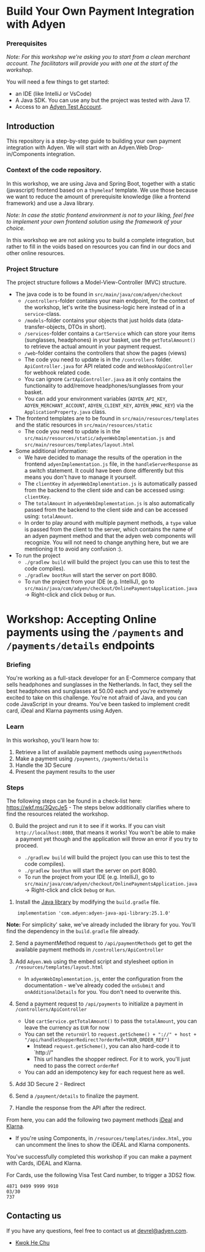 # Build Your Own Payment Integration with Adyen

### Prerequisites

_Note: For this workshop we're asking you to start from a clean merchant account. The facilitators will provide you with one at the start of the workshop._

You will need a few things to get started:

* an IDE (like IntelliJ or VsCode)
* A Java SDK. You can use any but the project was tested with Java 17.
* Access to an [Adyen Test Account](https://www.adyen.com/signup).

## Introduction

This repository is a step-by-step guide to building your own payment integration with Adyen. We will start with an Adyen.Web Drop-in/Components integration.


### Context of the code repository.

In this workshop, we are using Java and Spring Boot, together with a static (javascript) frontend based on a `thymeleaf` template.
We use those because we want to reduce the amount of prerequisite knowledge (like a frontend framework) and use a Java library.

_Note: In case the static frontend environment is not to your liking, feel free to implement your own frontend solution using the framework of your choice._

In this workshop we are not asking you to build a complete integration, but rather to fill in the voids based on resources you can find in our docs and other online resources.

### Project Structure
The project structure follows a Model-View-Controller (MVC) structure.

* The java code is to be found in `src/main/java/com/adyen/checkout`
  * `/controllers`-folder contains your main endpoint, for the context of the workshop, let's write the business-logic here instead of in a `service`-class.
  * `/models`-folder contains your objects that just holds data (data-transfer-objects, DTOs in short).
  * `/services`-folder contains a `CartService` which can store your items (sunglasses, headphones) in your basket, use the `getTotalAmount()` to retrieve the actual amount in your payment request.
  * `/web`-folder contains the controllers that show the pages (views)
  * The code you need to update is in the `/controllers` folder. `ApiController.java` for API related code and `WebhookApiController` for webhook related code.
  * You can ignore `CartApiController.java` as it only contains the functionality to add/remove headphones/sunglasses from your basket.
  * You can add your environment variables (`ADYEN_API_KEY`, `ADYEN_MERCHANT_ACCOUNT`, `ADYEN_CLIENT_KEY`, `ADYEN_HMAC_KEY`) via the `ApplicationProperty.java` class.
* The frontend templates are to be found in `src/main/resources/templates` and the static resources in `src/main/resources/static`
  * The code you need to update is in the `src/main/resources/static/adyenWebImplementation.js` and `src/main/resources/templates/layout.html`
* Some additional information: 
  * We have decided to manage the results of the operation in the frontend `adyenImplementation.js` file, in the `handleServerResponse` as a switch statement. It could have been done differently but this means you don't have to manage it yourself.
  * The `clientKey` in `adyenWebImplementation.js` is automatically passed from the backend to the client side and can be accessed using: `clientKey`.
  * The `totalAmount` in `adyenWebImplementation.js` is also automatically passed from the backend to the client side and can be accessed using: `totalAmount`.
  * In order to play around with multiple payment methods, a `type` value is passed from the client to the server, which contains the name of an adyen payment method and that the adyen web components will recognize. You will not need to change anything here, but we are mentioning it to avoid any confusion :).
* To run the project
  * `./gradlew build` will build the project (you can use this to test the code compiles).
  * `./gradlew bootRun` will start the server on port 8080.
  * To run the project from your IDE (e.g. IntelliJ), go to `src/main/java/com/adyen/checkout/OnlinePaymentsApplication.java` -> Right-click and click `Debug` or `Run`.




# Workshop: Accepting Online payments using the `/payments` and `/payments/details` endpoints

### Briefing

You're working as a full-stack developer for an E-Commerce company that sells headphones and sunglasses in the Netherlands.
In fact, they sell the best headphones and sunglasses at 50.00 each and you're extremely excited to take on this challenge.
You're not afraid of Java, and you can code JavaScript in your dreams. You've been tasked to implement credit card, iDeal and Klarna payments using Adyen.


### Learn

In this workshop, you'll learn how to:
1. Retrieve a list of available payment methods using `paymentMethods`
2. Make a payment using `/payments`, `/payments/details`
3. Handle the 3D Secure
4. Present the payment results to the user


### Steps

The following steps can be found in a check-list here: https://wkf.ms/3QvcJe5 - The steps below additionally clarifies where to find the resources related the workshop.

0. Build the project and run it to see if it works. If you can visit `http://localhost:8080`, that means it works! You won't be able to make a payment yet though and the application will throw an error if you try to proceed.
     * `./gradlew build` will build the project (you can use this to test the code compiles).
     * `./gradlew bootRun` will start the server on port 8080.
     * To run the project from your IDE (e.g. IntelliJ), go to `src/main/java/com/adyen/checkout/OnlinePaymentsApplication.java` -> Right-click and click `Debug` or `Run`.

1. Install the [Java library](https://github.com/Adyen/adyen-java-api-library) by modifying the `build.gradle` file.

```
	implementation 'com.adyen:adyen-java-api-library:25.1.0'
```

**Note:** For simplicity' sake, we've already included the library for you. You'll find the dependency in the `build.gradle` file already.

2. Send a paymentMethod request to `/api/paymentMethods` get to get the available payment methods in `/controllers/ApiController`

3. Add `Adyen.Web` using the embed script and stylesheet option in `/resources/templates/layout.html`
   * In `adyenWebImplementation.js`, enter the configuration from the documentation - we've already coded the `onSubmit` and `onAdditionalDetails` for you. You don't need to overwrite this.

4. Send a payment request to `/api/payments` to initialize a payment in `/controllers/ApiController`
    * Use `cartService.getTotalAmount()` to pass the `totalAmount`, you can leave the currency as `EUR` for now
    * You can set the `returnUrl` to `request.getScheme() + "://" + host + "/api/handleShopperRedirect?orderRef=YOUR_ORDER_REF")`
      * Instead `request.getScheme()`, you can also hard-code it to `http://"
      * This url handles the shopper redirect. For it to work, you'll just need to pass the correct `orderRef`
    * You can add an idempotency key for each request here as well.

5. Add 3D Secure 2 - Redirect

6. Send a `/payment/details` to finalize the payment.

7. Handle the response from the API after the redirect.


From here, you can add the following two payment methods [iDeal](
https://docs.adyen.com/payment-methods/ideal/web-drop-in/) and [Klarna](
https://docs.adyen.com/payment-methods/klarna/web-drop-in/?tab=_code_payments_code__2).
  * If you're using Components, in `/resources/templates/index.html`, you can uncomment the lines to show the iDEAL and Klarna components.


You've successfully completed this workshop if you can make a payment with Cards, iDEAL and Klarna.

For Cards, use the following Visa Test Card number, to trigger a 3DS2 flow.

```
4871 0499 9999 9910
03/30
737
```

## Contacting us

If you have any questions, feel free to contact us at devrel@adyen.com.

* [Kwok He Chu](https://github.com/Kwok-he-Chu)